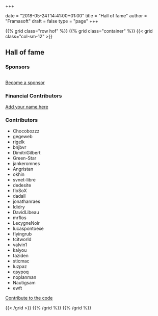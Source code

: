 +++

date = "2018-05-24T14:41:00+01:00"
title = "Hall of fame"
author = "Framasoft"
draft = false
type = "page"
+++

{{% grid class="row hof" %}}
{{% grid class="container" %}}
{{< grid class="col-sm-12" >}}

<h2 class="text-center">Hall of fame</h2>

<h3>Sponsors</h3>

<div class="row">
  <div class="col-sm-3 col-xs-6">
    <a href="https://www.kisskissbankbank.com/en/projects/peertube-a-free-and-federated-video-platform">
      <div class="thumbnail">
        <img src="/your_logo.png" alt="">
      </div>
    </a>
  </div>
  <div class="col-sm-3 col-xs-6">
    <a href="https://www.kisskissbankbank.com/en/projects/peertube-a-free-and-federated-video-platform">
      <div class="thumbnail">
        <img src="/your_logo.png" alt="">
      </div>
    </a>
  </div>
  <div class="col-sm-3 col-xs-6">
    <a href="https://www.kisskissbankbank.com/en/projects/peertube-a-free-and-federated-video-platform">
      <div class="thumbnail">
        <img src="/your_logo.png" alt="">
      </div>
    </a>
  </div>
  <div class="col-sm-3 col-xs-6">
    <a href="https://www.kisskissbankbank.com/en/projects/peertube-a-free-and-federated-video-platform">
      <div class="thumbnail">
        <img src="/your_logo.png" alt="">
      </div>
    </a>
  </div>
  <div class="col-sm-3 col-xs-6">
    <a href="https://www.kisskissbankbank.com/en/projects/peertube-a-free-and-federated-video-platform">
      <div class="thumbnail">
        <img src="/your_logo.png" alt="">
      </div>
    </a>
  </div>
  <div class="col-sm-3 col-xs-6">
    <a href="https://www.kisskissbankbank.com/en/projects/peertube-a-free-and-federated-video-platform">
      <div class="thumbnail">
        <img src="/your_logo.png" alt="">
      </div>
    </a>
  </div>
  <div class="col-sm-3 col-xs-6">
    <a href="https://www.kisskissbankbank.com/en/projects/peertube-a-free-and-federated-video-platform">
      <div class="thumbnail">
        <img src="/your_logo.png" alt="">
      </div>
    </a>
  </div>
  <div class="col-sm-3 col-xs-6">
    <a href="https://www.kisskissbankbank.com/en/projects/peertube-a-free-and-federated-video-platform">
      <div class="thumbnail">
        <img src="/your_logo.png" alt="">
      </div>
    </a>
  </div>
</div>
<p class="text-center"><a class="button" href="https://www.kisskissbankbank.com/en/projects/peertube-a-free-and-federated-video-platform">Become a sponsor</a></p>

<h3>Financial Contributors</h3>

<!--<ul>
  <li>Nu Trepanier</li>
  <li>Zina Hargis</li>
  <li>Katy Comeaux</li>
  <li>Leslie Winberg</li>
  <li>Federico Hoggatt</li>
  <li>Walton Just</li>
  <li>Yung Archibald</li>
  <li>Jenise Mcfall</li>
  <li>Tabitha Howarth</li>
  <li>Marquis Matteo</li>
  <li>Leonarda Beecham</li>
  <li>Leonore Blackwelder</li>
  <li>Tamie Bowersox</li>
  <li>Sheryll Goers</li>
  <li>Howard Frum</li>
  <li>Angel Zollner</li>
  <li>Sammy Jawad</li>
  <li>Tandy Look</li>
  <li>Winter Matsunaga</li>
  <li>Carola Mcelravy</li>
</ul>-->
<p><a class="button" href="https://www.kisskissbankbank.com/en/projects/peertube-a-free-and-federated-video-platform">Add your name here</a></p>

<h3>Contributors</h3>

<ul>
  <li>Chocobozzz</li>
  <li>gegeweb</li>
  <li>rigelk</li>
  <li>bnjbvr</li>
  <li>DimitriGilbert</li>
  <li>Green-Star</li>
  <li>jankeromnes</li>
  <li>Angristan</li>
  <li>okhin</li>
  <li>svnet-libre</li>
  <li>dedesite</li>
  <li>floSoX</li>
  <li>dadall</li>
  <li>jonathanraes</li>
  <li>ldidry</li>
  <li>DavidLibeau</li>
  <li>mrflos</li>
  <li>LecygneNoir</li>
  <li>lucaspontoexe</li>
  <li>flyingrub</li>
  <li>tcitworld</li>
  <li>valvin1</li>
  <li>kaiyou</li>
  <li>taziden</li>
  <li>sticmac</li>
  <li>luzpaz</li>
  <li>qsypoq</li>
  <li>noplanman</li>
  <li>Nautigsam</li>
  <li>ewft</li>
</ul>
<p><a class="button" href="https://github.com/Chocobozzz/PeerTube/">Contribute to the code</a></p>

{{< /grid >}}
{{% /grid %}}
{{% /grid %}}
